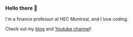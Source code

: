 ### Hello there 👋

I'm a finance professor at HEC Montreal, and I love coding.

Check out my [blog](https://vincent.codes.finance/) and [Youtube channel](https://www.youtube.com/channel/UCuNrwdpvF1LBGJ2cNL5b68w)!

<!--
**vgreg/vgreg** is a ✨ _special_ ✨ repository because its `README.md` (this file) appears on your GitHub profile.

Here are some ideas to get you started:

- 🔭 I’m currently working on ...
- 🌱 I’m currently learning ...
- 👯 I’m looking to collaborate on ...
- 🤔 I’m looking for help with ...
- 💬 Ask me about ...
- 📫 How to reach me: ...
- 😄 Pronouns: ...
- ⚡ Fun fact: ...

![Vincent Grégoire's GitHub stats](https://github-readme-stats.vercel.app/api?username=vgreg&show_icons=true&theme=radical)
-->
